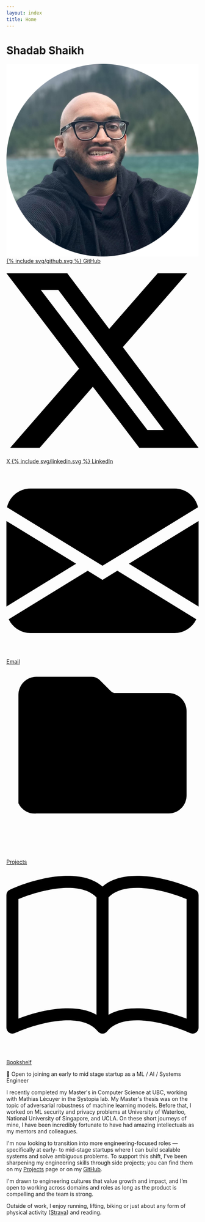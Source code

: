 ```yaml
---
layout: index
title: Home
---
```


<div class="profile-section">
  <h1 class="profile-name">Shadab Shaikh</h1>
  <img src="/assets/img/profile/cropped_circle_image_2.png" class="profile-img" alt="Shadab Shaikh"/>
  
  <div class="social-links-row">
    <a class="social-link-text" href="https://github.com/greninja" target="_blank">
      {% include svg/github.svg %}
      <span>GitHub</span>
    </a>
    <a class="social-link-text" href="https://twitter.com/ShadabShaikh_3" target="_blank">
      <svg xmlns="http://www.w3.org/2000/svg" viewBox="0 0 16 16"><path d="M12.6.75h2.454l-5.36 6.142L16 15.25h-4.937l-3.867-5.07-4.425 5.07H.316l5.733-6.57L0 .75h5.063l3.495 4.633L12.601.75Zm-.86 13.028h1.36L4.323 2.145H2.865l8.875 11.633Z"/></svg>
      <span>X</span>
    </a>
    <a class="social-link-text" href="https://www.linkedin.com/in/shadab-shaikh-1251bb110/" target="_blank">
      {% include svg/linkedin.svg %}
      <span>LinkedIn</span>
    </a>
    <a class="social-link-text" href="mailto:sshadab84@gmail.com">
      <svg xmlns="http://www.w3.org/2000/svg" viewBox="0 0 16 16"><path d="M.05 3.555A2 2 0 0 1 2 2h12a2 2 0 0 1 1.95 1.555L8 8.414.05 3.555ZM0 4.697v7.104l5.803-3.558L0 4.697ZM6.761 8.83l-6.57 4.027A2 2 0 0 0 2 14h12a2 2 0 0 0 1.808-1.144l-6.57-4.027L8 9.586l-1.239-.757Zm3.436-.586L16 11.801V4.697l-5.803 3.546Z"/></svg>
      <span>Email</span>
    </a>
  </div>
  
  <div class="social-links-row secondary-links">
    <a class="social-link-text" href="/projects.html">
      <svg xmlns="http://www.w3.org/2000/svg" viewBox="0 0 16 16"><path d="M1 2.5A1.5 1.5 0 0 1 2.5 1h4.586a1 1 0 0 1 .707.293l.914.914a.5.5 0 0 0 .353.146h4.44a1.5 1.5 0 0 1 1.5 1.5v7a1.5 1.5 0 0 1-1.5 1.5h-11A1.5 1.5 0 0 1 1 11.5v-9z"/></svg>
      <span>Projects</span>
    </a>
    <a class="social-link-text" href="/books.html">
      <svg xmlns="http://www.w3.org/2000/svg" viewBox="0 0 16 16"><path d="M1 2.828c.885-.37 2.154-.769 3.388-.893 1.33-.134 2.458.063 3.112.752v9.746c-.935-.53-2.12-.603-3.213-.493-1.18.12-2.37.461-3.287.811V2.828zm7.5-.141c.654-.689 1.782-.886 3.112-.752 1.234.124 2.503.523 3.388.893v9.923c-.918-.35-2.107-.692-3.287-.81-1.094-.111-2.278-.039-3.213.492V2.687zM8 1.783C7.015.936 5.587.81 4.287.94c-1.514.153-3.042.672-3.994 1.105A.5.5 0 0 0 0 2.5v11a.5.5 0 0 0 .707.455c.882-.4 2.303-.881 3.68-1.02 1.409-.142 2.59.087 3.223.877a.5.5 0 0 0 .78 0c.633-.79 1.814-1.019 3.222-.877 1.378.139 2.8.62 3.681 1.02A.5.5 0 0 0 16 13.5v-11a.5.5 0 0 0-.293-.455c-.952-.433-2.48-.952-3.994-1.105C10.413.809 8.985.936 8 1.783z"/></svg>
      <span>Bookshelf</span>
    </a>
  </div>
</div>

<div class="job-status-banner">
  <p class="job-status-text">🚀 Open to joining an early to mid stage startup as a ML / AI / Systems Engineer</p>
</div>

<!-- I finished my Masters (thesis) in Computer Science from the [University of British Columbia](https://www.cs.ubc.ca/) (Vancouver). I was working with Prof. [Mathias Lecuyer](https://mathias.lecuyer.me/), as part of a Systems lab, fondly called [Systopia](https://systopia.cs.ubc.ca/). My Master's thesis was on the topic of adversarial robustness of machine learning models. Check more details here: [Paper](https://shadabs.com/research/2024/08/01/ars.html) and [Thesis](https://open.library.ubc.ca/soa/cIRcle/collections/ubctheses/24/items/1.0445441).

In a previous life, I completed my undergraduate (majoring in Computer Engineering) at University of Pune (India) from 2014 to 2018. During and after my undergraduate, I have worked on topics ranging from Systems Biology, Manifold learning, Privacy and Security of Machine Learning. I also contributed towards building a distributed and automated data science pipeline to synthesize images from a radio telescope.

I carried out these projects during my visits to *University of Waterloo* (with [Prof. Xi He](https://cs.uwaterloo.ca/~xihe/)), *National University of Singapore* (with [Prof. Reza Shokri](https://www.comp.nus.edu.sg/~reza/)), *Tata Institute of Fundamental Research* (with [Prof. Hari Narayanan](https://www.tifr.res.in/~hariharan.narayanan/)) and *National Centre for Radio Astrophysics* (with [Dr. Yogesh Wadadekar](http://www.ncra.tifr.res.in/~yogesh/)). I have also worked remotely with [Prof. Baharan Mirzasoleiman](http://web.cs.ucla.edu/~baharan/) on data poisoning defenses and attacks for machine learning algorithms. On these short journeys of mine, I have been incredibly fortunate to have had amazing intellectuals as my mentors and colleagues. -->


I recently completed my Master's in Computer Science at UBC, working with Mathias Lécuyer in the Systopia lab. My Master's thesis was on the topic of adversarial robustness of machine learning models. Before that, I worked on ML security and privacy problems at University of Waterloo, National University of Singapore, and UCLA. On these short journeys of mine, I have been incredibly fortunate to have had amazing intellectuals as my mentors and colleagues.

I'm now looking to transition into more engineering-focused roles — specifically at early- to mid-stage startups where I can build scalable systems and solve ambiguous problems. To support this shift, I've been sharpening my engineering skills through side projects; you can find them on my [Projects](/projects.html) page or on my [GitHub](https://github.com/greninja).

I'm drawn to engineering cultures that value growth and impact, and I’m open to working across domains and roles as long as the product is compelling and the team is strong.

Outside of work, I enjoy running, lifting, biking or just about any form of physical activity ([Strava](https://www.strava.com/athletes/24538204)) and reading.

